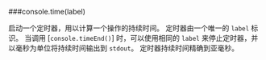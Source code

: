 ###console.time(label)

启动一个定时器，用以计算一个操作的持续时间。
定时器由一个唯一的 `label` 标识。
当调用 [`console.timeEnd()`] 时，可以使用相同的 `label` 来停止定时器，并以毫秒为单位将持续时间输出到 `stdout`。
定时器持续时间精确到亚毫秒。

